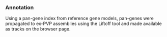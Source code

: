 ### Annotation
Using a pan-gene index from reference gene models, pan-genes were propagated to ex-PVP assemblies using the Liftoff tool and made available as tracks on the browser page.
